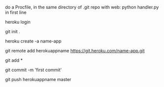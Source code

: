 do a Procfile, in the same directory of .git repo with
web: python handler.py
in first line

heroku login

git init .

heroku create -a name-app

git remote add herokuappname https://git.heroku.com/name-app.git

git add *

git commit -m 'first commit'

git push herokuappname master
